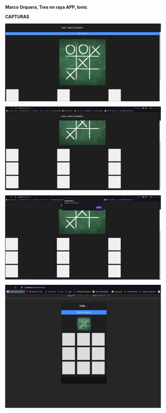 **Marco Orquera, Tres en raya APP, Ionic**


**CAPTURAS**


![captura1](https://github.com/foxexmen/tresenraya/blob/master/capturas/1.JPG)


![captura2](https://github.com/foxexmen/tresenraya/blob/master/capturas/2.JPG)


![captura3](https://github.com/foxexmen/tresenraya/blob/master/capturas/3.JPG)


![captura4](https://github.com/foxexmen/tresenraya/blob/master/capturas/4.JPG)


